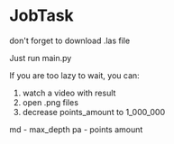 # JobTask

don't forget to download .las file

Just run main.py

If you are too lazy to wait, you can:
  1. watch a video with result
  2. open .png files
  3. decrease points_amount to 1_000_000

md - max_depth
pa - points amount
